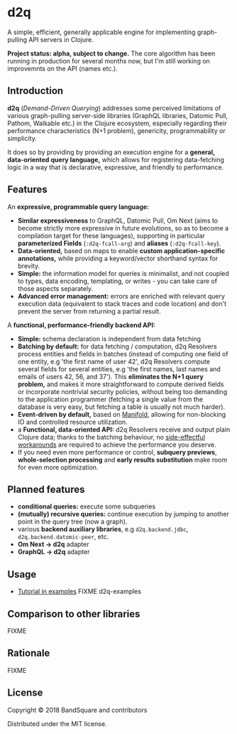 # d2q

A simple, efficient, generally applicable engine for implementing graph-pulling API servers in Clojure. 

**Project status: alpha, subject to change.** The core algorithm has been running in production for several months now,
 but I'm still working on improvemnts on the API (names etc.).


## Introduction

**d2q** (_Demand-Driven Querying_) addresses some perceived limitations of various graph-pulling server-side libraries
 (GraphQL libraries, Datomic Pull, Pathom, Walkable etc.)
 in the Clojure ecosystem, especially regarding their performance characteristics (N+1 problem),
 genericity, programmability or simplicity.

It does so by providing by providing an execution engine for a **general, data-oriented query language,**
 which allows for registering data-fetching logic in a way that is declarative,
 expressive, and friendly to performance.

## Features

An **expressive, programmable query language:**
  
* **Similar expressiveness** to GraphQL, Datomic Pull, Om Next (aims to become strictly more expressive in future evolutions,
 so as to become a compilation target for these languages), supporting in particular **parameterized Fields** (`:d2q-fcall-arg`)
 and **aliases** (`:d2q-fcall-key`).
* **Data-oriented,** based on maps to enable **custom application-specific annotations,**
 while providing a keyword/vector shorthand syntax for brevity.
* **Simple:** the information model for queries is minimalist, and not coupled to types,
 data encoding, templating, or writes - you can take care of those aspects separately.
* **Advanced error management:** errors are enriched with relevant query execution data
 (equivalent to stack traces and code location) and don't prevent the server from returning
 a partial result.

A **functional, performance-friendly backend API:**

* **Simple:** schema declaration is independent from data fetching
* **Batching by default:** for data fetching / computation, d2q Resolvers
 process entities and fields in batches (instead of computing one field of one entity,
 e.g 'the first name of user 42', d2q Resolvers compute several fields for several entities, 
 e.g 'the first names, last names and emails of users 42, 56, and 37').
 This **eliminates the N+1 query problem,** and makes it more straightforward to compute 
 derived fields or incorporate nontrivial security policies,
 without being too demanding to the application programmer (fetching a single value from the database
 is very easy, but fetching a table is usually not much harder).
* **Event-driven by default,** based on [Manifold](https://github.com/ztellman/manifold),
 allowing for non-blocking IO and controlled resource utilization.
* a **Functional, data-oriented API:** d2q Resolvers receive and output plain Clojure data;
 thanks to the batching behaviour, no [side-effectful workarounds](https://github.com/facebook/dataloader)
 are required to achieve the performance you deserve.
* If you need even more performance or control, **subquery previews**, **whole-selection processing**
 and **early results substitution** make room for even more optimization.


## Planned features

* **conditional queries:** execute some subqueries 
* **(mutually) recursive queries:** continue execution by jumping to another point in the query tree (now a graph).
* various **backend auxiliary libraries**, e.g `d2q.backend.jdbc`, `d2q.backend.datomic-peer`, etc.
* **Om Next -> d2q** adapter
* **GraphQL -> d2q** adapter

## Usage

* [Tutorial in examples](./test/d2q/test/example/persons.clj)
FIXME d2q-examples

## Comparison to other libraries

FIXME

## Rationale

FIXME

## License

Copyright © 2018 BandSquare and contributors

Distributed under the MIT license.
